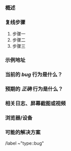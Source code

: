 <!---
请在编写议题前仔细阅读说明

在创建议题前, 请通过关键词在议题列表中搜索是否已经存在对应议题，你也可以使用 "type::bug" 标签筛选:

- https://git-devops.opencsg.com/product/community/open-portal/-/issues/?sort=created_date&state=opened&label_name%5B%5D=type%3A%3Abug

并验证你要提交的问题是否重复。
--->

### 概述

<!-- 简明扼要地总结遇到的 bug，影响以及发生的频率 -->

### 复线步骤

<!-- 描述如何重现问题 - 这一点非常重要。请使用有序列表。 -->

1. 步骤一
2. 步骤二
3. 步骤三

### 示例地址

<!-- 如果可以的话请将出现问题的页面或者功能访问地址贴在这里 -->

### 当前的 *bug* 行为是什么？

<!-- 描述实际发生的情况 -->

### 预期的 *正确* 行为是什么？

<!-- 描述一下你应该预期看到的内容 -->

### 相关日志、屏幕截图或视频

<!-- 粘贴任何相关日志 - 请使用代码块 (```) 来格式化控制台输出、日志和代码，否则很难阅读。 -->

### 浏览器/设备

<!-- 如 Chrome、Firefox、Safari、Edge 等，或具体设备型号 -->

### 可能的解决方案

<!-- 如果可以，请链接到可能导致问题的代码行。 -->

/label ~"type::bug"

